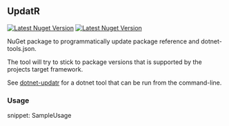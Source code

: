 ## UpdatR

[![Latest Nuget Version](https://badgen.net/nuget/v/UpdatR/latest)](https://www.nuget.org/packages/UpdatR/)
[![Latest Nuget Version](https://badgen.net/nuget/dt/UpdatR)](https://www.nuget.org/packages/UpdatR/)

NuGet package to programmatically update package reference and dotnet-tools.json.

The tool will try to stick to package versions that is supported by the projects target framework.

See [dotnet-updatr](#dotnet-updatr) for a dotnet tool that can be run from the command-line.

### Usage

snippet: SampleUsage
